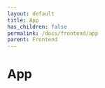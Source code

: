 ```yaml
---
layout: default
title: App
has_children: false
permalink: /docs/frontend/app
parent: Frontend
---
```


# App